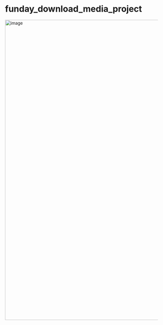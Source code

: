 # funday_download_media_project

<img width="514" height="987" alt="image" src="https://github.com/user-attachments/assets/9ed4fe80-472c-42ba-ba49-06dd994401e8" />

